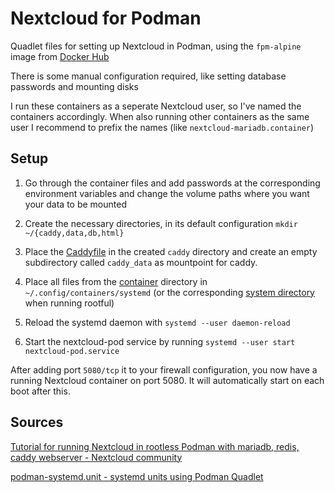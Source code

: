 # Nextcloud for Podman

Quadlet files for setting up Nextcloud in Podman, using the `fpm-alpine` image from [Docker Hub](https://hub.docker.com/_/nextcloud/)

There is some manual configuration required, like setting database passwords and mounting disks

I run these containers as a seperate Nextcloud user, so I've named the containers accordingly. When also running other containers as the same user I recommend to prefix the names (like `nextcloud-mariadb.container`)

## Setup

1. Go through the container files and add passwords at the corresponding environment variables and change the volume paths where you want your data to be mounted

2. Create the necessary directories, in its default configuration `mkdir ~/{caddy,data,db,html}`

3. Place the [Caddyfile](./caddy/Caddyfile) in the created `caddy` directory and create an  empty subdirectory called `caddy_data` as mountpoint for caddy.

4. Place all files from the [container](./container) directory in `~/.config/containers/systemd` (or the corresponding [system directory](https://docs.podman.io/en/latest/markdown/podman-systemd.unit.5.html#podman-rootful-unit-search-path) when running rootful)

5. Reload the systemd daemon with `systemd --user daemon-reload`

6. Start the nextcloud-pod service by running `systemd --user start nextcloud-pod.service`

After adding port `5080/tcp` it to your firewall configuration, you now have a running Nextcloud container on port 5080. It will automatically start on each boot after this.

## Sources

[Tutorial for running Nextcloud in rootless Podman with mariadb, redis, caddy webserver - Nextcloud community](https://help.nextcloud.com/t/tutorial-for-running-nextcloud-in-rootless-podman-with-mariadb-redis-caddy-webserver-all-behind-a-caddy-reverse-proxy/159216)

[podman-systemd.unit - systemd units using Podman Quadlet](https://docs.podman.io/en/latest/markdown/podman-systemd.unit.5.html#podman-rootful-unit-search-path)